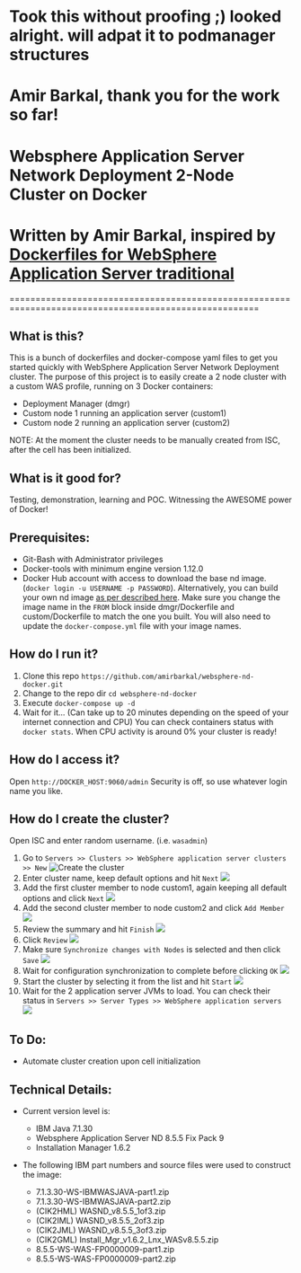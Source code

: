 # Took this without proofing ;) looked alright. will adpat it to podmanager structures
# Amir Barkal, thank you for the work so far!
# Websphere Application Server Network Deployment 2-Node Cluster on Docker
# Written by Amir Barkal, inspired by [Dockerfiles for WebSphere Application Server traditional](https://github.com/WASdev/ci.docker.websphere-traditional)
======================================================================================================
## What is this?

This is a bunch of dockerfiles and docker-compose yaml files to get you started quickly with WebSphere Application Server Network Deployment cluster.
The purpose of this project is to easily create a 2 node cluster with a custom WAS profile, running on 3 Docker containers:
* Deployment Manager (dmgr)
* Custom node 1 running an application server (custom1)
* Custom node 2 running an application server (custom2)

NOTE: At the moment the cluster needs to be manually created from ISC, after the
  cell has been initialized.

## What is it good for?
Testing, demonstration, learning and POC. Witnessing the AWESOME power of Docker!

## Prerequisites:
* Git-Bash with Administrator privileges 
* Docker-tools with minimum engine version 1.12.0
* Docker Hub account with access to download the base nd image. (`docker login -u USERNAME -p PASSWORD`). Alternatively, you can build your own nd image [as per described here](https://github.com/WASdev/ci.docker.websphere-traditional/tree/master/network-deployment/install). Make sure you change the image name in the `FROM` block inside dmgr/Dockerfile and custom/Dockerfile to match the one you built. You will also need to update the `docker-compose.yml` file with your image names.

## How do I run it?
1. Clone this repo `https://github.com/amirbarkal/websphere-nd-docker.git`
2. Change to the repo dir `cd websphere-nd-docker`
3. Execute `docker-compose up -d`
4. Wait for it... (Can take up to 20 minutes depending on the speed of your internet connection and CPU)
   You can check containers status with `docker stats`. When CPU activity is around 0% your cluster is ready!

## How do I access it?
Open `http://DOCKER_HOST:9060/admin`
Security is off, so use whatever login name you like.

## How do I create the cluster?
Open ISC and enter random username. (i.e. `wasadmin`)


1. Go to `Servers >> Clusters >> WebSphere application server clusters >> New`
![Create the cluster](images/1.png)
2. Enter cluster name, keep default options and hit `Next`
![](images/2.png)
3. Add the first cluster member to node custom1, again keeping all default options and click `Next`
![](images/3.png)
4. Add the second cluster member to node custom2 and click `Add Member`
![](images/4.png)
5. Review the summary and hit `Finish`
![](images/5.png)
6. Click `Review`
![](images/6.png)
7. Make sure `Synchronize changes with Nodes` is selected and then click `Save`
![](images/7.png)
8. Wait for configuration synchronization to complete before clicking `OK`
![](images/8.png)
9. Start the cluster by selecting it from the list and hit `Start`
![](images/9.png)
10. Wait for the 2 application server JVMs to load. You can check their status in 
`Servers >> Server Types >> WebSphere application servers`
![](images/10.png)


## To Do:
* Automate cluster creation upon cell initialization

## Technical Details:

   + Current version level is:

     * IBM Java 7.1.30
     * Websphere Application Server ND 8.5.5 Fix Pack 9
     * Installation Manager 1.6.2

   + The following IBM part numbers and source files were used to construct the image:

     * 7.1.3.30-WS-IBMWASJAVA-part1.zip
     * 7.1.3.30-WS-IBMWASJAVA-part2.zip
     * (CIK2HML) WASND_v8.5.5_1of3.zip
     * (CIK2IML) WASND_v8.5.5_2of3.zip
     * (CIK2JML) WASND_v8.5.5_3of3.zip
     * (CIK2GML) Install_Mgr_v1.6.2_Lnx_WASv8.5.5.zip
     * 8.5.5-WS-WAS-FP0000009-part1.zip
     * 8.5.5-WS-WAS-FP0000009-part2.zip
